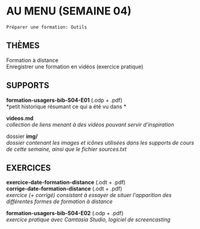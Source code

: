 # AU MENU (SEMAINE 04)

`Préparer une formation: Outils`

## THÈMES
Formation à distance   
Enregistrer une formation en vidéos (exercice pratique)   

## SUPPORTS
**formation-usagers-bib-S04-E01** (.odp + .pdf)   
*petit historique résumant ce qui a été vu dans *   

**videos.md**   
*collection de liens menant à des vidéos pouvant servir d'inspiration*   

dossier **img/**      
*dossier contenant les images et icônes utilisées dans les supports de cours de cette semaine, ainsi que le fichier sources.txt*   

## EXERCICES
**exercice-date-formation-distance** (.odt + .pdf)   
**corrige-date-formation-distance** (.odt + .pdf)   
*exercice (+ corrigé) consistant à essayer de situer l'apparition des différentes formes de formation à distance*   

**formation-usagers-bib-S04-E02** (.odp + .pdf)   
*exercice pratique avec Camtasia Studio, logiciel de screencasting*   
